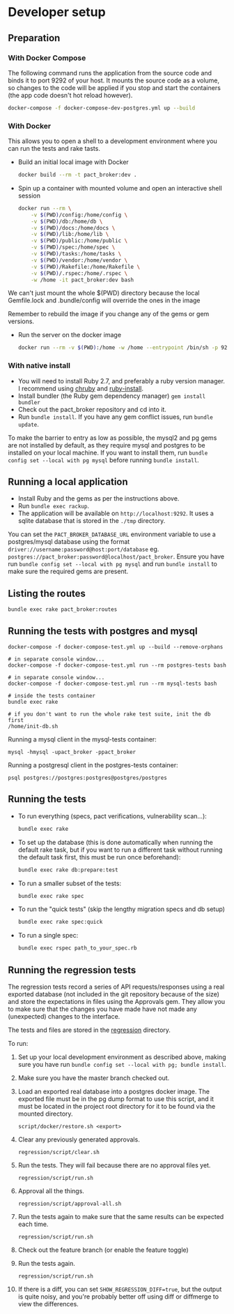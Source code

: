 # Developer setup

## Preparation

### With Docker Compose

The following command runs the application from the source code and binds it to port 9292 of your host. It mounts the source code as a volume, so changes to the code will be applied if you stop and start the containers (the app code doesn't hot reload however).

```sh
docker-compose -f docker-compose-dev-postgres.yml up --build
```

### With Docker

This allows you to open a shell to a development environment where you can run the tests and rake tasts.

* Build an initial local image with Docker

    ```sh
    docker build --rm -t pact_broker:dev .
    ```

* Spin up a container with mounted volume and open an interactive shell session

    ```sh
    docker run --rm \
        -v $(PWD)/config:/home/config \
        -v $(PWD)/db:/home/db \
        -v $(PWD)/docs:/home/docs \
        -v $(PWD)/lib:/home/lib \
        -v $(PWD)/public:/home/public \
        -v $(PWD)/spec:/home/spec \
        -v $(PWD)/tasks:/home/tasks \
        -v $(PWD)/vendor:/home/vendor \
        -v $(PWD)/Rakefile:/home/Rakefile \
        -v $(PWD)/.rspec:/home/.rspec \
        -w /home -it pact_broker:dev bash
    ```
We can't just mount the whole $(PWD) directory because the local Gemfile.lock and .bundle/config will override the ones in the image

Remember to rebuild the image if you change any of the gems or gem versions.

* Run the server on the docker image

    ```sh
    docker run --rm -v $(PWD):/home -w /home --entrypoint /bin/sh -p 9292:9292 -it pact_broker:dev /usr/local/bin/start
    ```

### With native install

* You will need to install Ruby 2.7, and preferably a ruby version manager. I recommend using [chruby][chruby] and [ruby-install][ruby-install].
* Install bundler (the Ruby gem dependency manager) `gem install bundler`
* Check out the pact_broker repository and cd into it.
* Run `bundle install`. If you have any gem conflict issues, run `bundle update`.

To make the barrier to entry as low as possible, the mysql2 and pg gems are not installed by default, as they require mysql and postgres to be installed on your local machine. If you want to install them, run `bundle config set --local with pg mysql` before running `bundle install`.

## Running a local application

* Install Ruby and the gems as per the instructions above.
* Run `bundle exec rackup`.
* The application will be available on `http://localhost:9292`. It uses a sqlite database that is stored in the `./tmp` directory.

You can set the `PACT_BROKER_DATABASE_URL` environment variable to use a postgres/mysql database using the format `driver://username:password@host:port/database` eg. `postgres://pact_broker:password@localhost/pact_broker`. Ensure you have run `bundle config set --local with pg mysql` and run `bundle install` to make sure the required gems are present.

## Listing the routes

```
bundle exec rake pact_broker:routes
```

## Running the tests with postgres and mysql

```
docker-compose -f docker-compose-test.yml up --build --remove-orphans

# in separate console window...
docker-compose -f docker-compose-test.yml run --rm postgres-tests bash

# in separate console window...
docker-compose -f docker-compose-test.yml run --rm mysql-tests bash

# inside the tests container
bundle exec rake

# if you don't want to run the whole rake test suite, init the db first
/home/init-db.sh
```

Running a mysql client in the mysql-tests container:

```
mysql -hmysql -upact_broker -ppact_broker
```

Running a postgresql client in the postgres-tests container:

```
psql postgres://postgres:postgres@postgres/postgres
```

## Running the tests

* To run everything (specs, pact verifications, vulnerability scan...):
  ```sh
  bundle exec rake
  ```
* To set up the database (this is done automatically when running the default rake task, but if you want to run a different task without running the default task first, this must be run once beforehand):
  ```sh
  bundle exec rake db:prepare:test
  ```
* To run a smaller subset of the tests:
  ```sh
  bundle exec rake spec
  ```
* To run the "quick tests" (skip the lengthy migration specs and db setup)
  ```sh
  bundle exec rake spec:quick
  ```
* To run a single spec:
  ```sh
  bundle exec rspec path_to_your_spec.rb
  ```

## Running the regression tests

The regression tests record a series of API requests/responses using a real exported database (not included in the 
git repository because of the size) and store the expectations in files using the Approvals gem. They allow you to 
make sure that the changes you have made have not made any (unexpected) changes to the interface.

The tests and files are stored in the [regression](regression) directory.

To run:

1. Set up your local development environment as described above, making sure you have run `bundle config set --local with pg; bundle install`.

1. Make sure you have the master branch checked out.

1. Load an exported real database into a postgres docker image. The exported file must be in the pg dump format to use this script, and it must be located in the project root directory for it to be found via the mounted directory.

    ```
    script/docker/restore.sh <export>

    ```
1. Clear any previously generated approvals.

    ```
    regression/script/clear.sh
    ```

1. Run the tests. They will fail because there are no approval files yet.

    ```
    regression/script/run.sh
    ```

1. Approval all the things.

    ```
    regression/script/approval-all.sh
    ```

1. Run the tests again to make sure that the same results can be expected each time.

    ```
    regression/script/run.sh
    ```

1. Check out the feature branch (or enable the feature toggle)

1. Run the tests again.
    ```
    regression/script/run.sh
    ```

1. If there is a diff, you can set `SHOW_REGRESSION_DIFF=true`, but the output is quite noisy, and you're probably better off using diff or diffmerge to view the differences.

[chruby]: https://github.com/postmodern/chruby
[ruby-install]: https://github.com/postmodern/ruby-install
